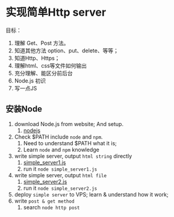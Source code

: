 # 实现简单Http server 
目标：
1. 理解 Get、Post 方法。
2. 知道其他方法 option、put、delete、等等；
3. 知道Http、Https；
4. 理解html、css等文件如何输出
5. 充分理解、能区分前后台
6. Node.js 初识
7. 写一点JS

## 安装Node
1. download Node.js from website; And setup.
    1. [nodejs](https://nodejs.org/zh-cn/)
2. Check $PATH include `node` and `npm`.
    1. Need to understand $PATH what it is;
    2. Learn `node` and `npm` knowledge
3. write simple server, output `html string` directly
    1. [simple_server1.js](./simple_server1.js)
    2. run it `node simple_server1.js`
4. write simple server, output `html file`
    1. [simple_server2.js](./simple_server2.js)
    2. run it `node simple_server2.js`
5. deploy `simple server` to VPS; learn & understand how it work;
6. write `post & get method`
    1. search `node http post`